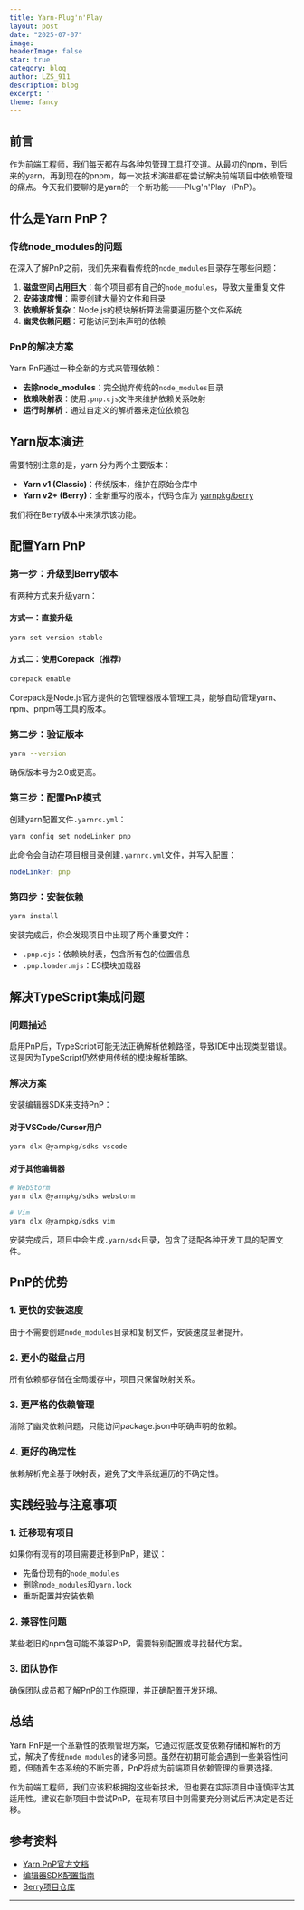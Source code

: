 ```yaml
---
title: Yarn-Plug'n'Play
layout: post
date: "2025-07-07"
image:
headerImage: false
star: true
category: blog
author: LZS_911
description: blog
excerpt: ''
theme: fancy  
---
```


## 前言

作为前端工程师，我们每天都在与各种包管理工具打交道。从最初的npm，到后来的yarn，再到现在的pnpm，每一次技术演进都在尝试解决前端项目中依赖管理的痛点。今天我们要聊的是yarn的一个新功能——Plug'n'Play（PnP）。

## 什么是Yarn PnP？

### 传统node_modules的问题

在深入了解PnP之前，我们先来看看传统的`node_modules`目录存在哪些问题：

1. **磁盘空间占用巨大**：每个项目都有自己的`node_modules`，导致大量重复文件
2. **安装速度慢**：需要创建大量的文件和目录
3. **依赖解析复杂**：Node.js的模块解析算法需要遍历整个文件系统
4. **幽灵依赖问题**：可能访问到未声明的依赖

### PnP的解决方案

Yarn PnP通过一种全新的方式来管理依赖：

- **去除node_modules**：完全抛弃传统的`node_modules`目录
- **依赖映射表**：使用`.pnp.cjs`文件来维护依赖关系映射
- **运行时解析**：通过自定义的解析器来定位依赖包

## Yarn版本演进

需要特别注意的是，yarn 分为两个主要版本：

- **Yarn v1 (Classic)**：传统版本，维护在原始仓库中
- **Yarn v2+ (Berry)**：全新重写的版本，代码仓库为 [yarnpkg/berry](https://github.com/yarnpkg/berry)

我们将在Berry版本中来演示该功能。

## 配置Yarn PnP

### 第一步：升级到Berry版本

有两种方式来升级yarn：

#### 方式一：直接升级

```bash
yarn set version stable
```

#### 方式二：使用Corepack（推荐）

```bash
corepack enable
```

Corepack是Node.js官方提供的包管理器版本管理工具，能够自动管理yarn、npm、pnpm等工具的版本。

### 第二步：验证版本

```bash
yarn --version
```

确保版本号为2.0或更高。

### 第三步：配置PnP模式

创建yarn配置文件`.yarnrc.yml`：

```bash
yarn config set nodeLinker pnp
```

此命令会自动在项目根目录创建`.yarnrc.yml`文件，并写入配置：

```yaml
nodeLinker: pnp
```

### 第四步：安装依赖

```bash
yarn install
```

安装完成后，你会发现项目中出现了两个重要文件：

- `.pnp.cjs`：依赖映射表，包含所有包的位置信息
- `.pnp.loader.mjs`：ES模块加载器

## 解决TypeScript集成问题

### 问题描述

启用PnP后，TypeScript可能无法正确解析依赖路径，导致IDE中出现类型错误。这是因为TypeScript仍然使用传统的模块解析策略。

### 解决方案

安装编辑器SDK来支持PnP：

#### 对于VSCode/Cursor用户

```bash
yarn dlx @yarnpkg/sdks vscode
```

#### 对于其他编辑器

```bash
# WebStorm
yarn dlx @yarnpkg/sdks webstorm

# Vim
yarn dlx @yarnpkg/sdks vim
```

安装完成后，项目中会生成`.yarn/sdk`目录，包含了适配各种开发工具的配置文件。

## PnP的优势

### 1. 更快的安装速度

由于不需要创建`node_modules`目录和复制文件，安装速度显著提升。

### 2. 更小的磁盘占用

所有依赖都存储在全局缓存中，项目只保留映射关系。

### 3. 更严格的依赖管理

消除了幽灵依赖问题，只能访问package.json中明确声明的依赖。

### 4. 更好的确定性

依赖解析完全基于映射表，避免了文件系统遍历的不确定性。

## 实践经验与注意事项

### 1. 迁移现有项目

如果你有现有的项目需要迁移到PnP，建议：

- 先备份现有的`node_modules`
- 删除`node_modules`和`yarn.lock`
- 重新配置并安装依赖

### 2. 兼容性问题

某些老旧的npm包可能不兼容PnP，需要特别配置或寻找替代方案。

### 3. 团队协作

确保团队成员都了解PnP的工作原理，并正确配置开发环境。

## 总结

Yarn PnP是一个革新性的依赖管理方案，它通过彻底改变依赖存储和解析的方式，解决了传统`node_modules`的诸多问题。虽然在初期可能会遇到一些兼容性问题，但随着生态系统的不断完善，PnP将成为前端项目依赖管理的重要选择。

作为前端工程师，我们应该积极拥抱这些新技术，但也要在实际项目中谨慎评估其适用性。建议在新项目中尝试PnP，在现有项目中则需要充分测试后再决定是否迁移。

## 参考资料

- [Yarn PnP官方文档](https://yarnpkg.com/features/pnp)
- [编辑器SDK配置指南](https://yarnpkg.com/getting-started/editor-sdks)
- [Berry项目仓库](https://github.com/yarnpkg/berry)

---

